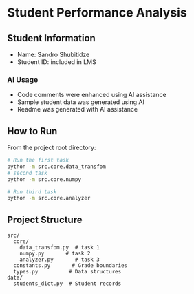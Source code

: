 # Student Performance Analysis

## Student Information
- Name: Sandro Shubitidze
- Student ID: included in LMS

### AI Usage
- Code comments were enhanced using AI assistance
- Sample student data was generated using AI
- Readme was generated with AI assistance


## How to Run
From the project root directory:

```bash
# Run the first task 
python -m src.core.data_transfom
# second task
python -m src.core.numpy

# Run third task 
python -m src.core.analyzer
```


## Project Structure
```
src/
  core/
    data_transfom.py  # task 1
    numpy.py       # task 2
    analyzer.py       # task 3
  constants.py       # Grade boundaries
  types.py          # Data structures
data/
  students_dict.py  # Student records
```
